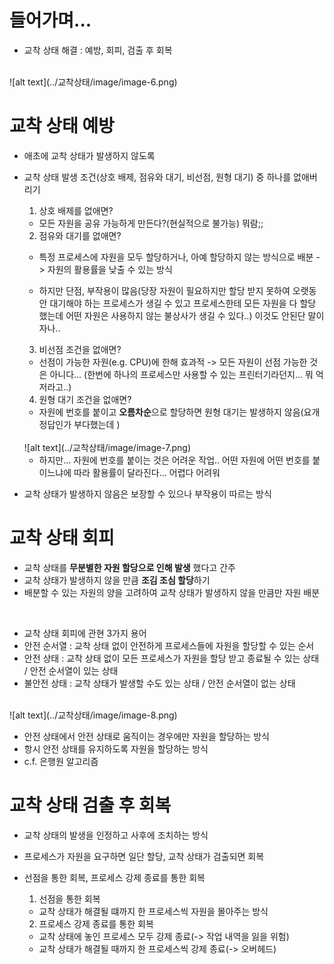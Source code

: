 # 들어가며...
- 교착 상태 해결 : 예방, 회피, 검출 후 회복
<br>
![alt text](../교착상태/image/image-6.png)


# 교착 상태 예방
- 애초에 교착 상태가 발생하지 않도록
- 교착 상태 발생 조건(상호 배제, 점유와 대기, 비선점, 원형 대기) 중 하나를 없애버리기
    1. 상호 배제를 없애면?
    - 모든 자원을 공유 가능하게 만든다?(현실적으로 불가능) 뭐람;;

    2. 점유와 대기를 없애면?
    - 특정 프로세스에 자원을 모두 할당하거나, 아예 할당하지 않는 방식으로 배분 -> 자원의 활용률을 낮출 수 있는 방식

    - 하지만 단점, 부작용이 많음(당장 자원이 필요하지만 할당 받지 못하여 오랫동안 대기해야 하는 프로세스가 생길 수 있고 프로세스한테 모든 자원을 다 할당 했는데 어떤 자원은 사용하지 않는 불상사가 생길 수 있다..) 이것도 안된단 말이자나..

    3. 비선점 조건을 없애면?
    - 선점이 가능한 자원(e.g. CPU)에 한해 효과적 -> 모든 자원이 선점 가능한 것은 아니다... (한번에 하나의 프로세스만 사용할 수 있는 프린터기라던지... 뭐 억저라고..)

    4. 원형 대기 조건을 없애면?
    - 자원에 번호를 붙이고 <strong>오름차순</strong>으로 할당하면 원형 대기는 발생하지 않음(요개 정답인가 부다했는데 )
    <br>
    ![alt text](../교착상태/image/image-7.png)

    - 하지만... 자원에 번호를 붙이는 것은 어려운 작업.. 어떤 자원에 어떤 번호를 붙이느냐에 따라 활용률이 달라진다... 어렵다 어려워<br>

- 교착 상태가 발생하지 않음은 보장할 수 있으나 부작용이 따르는 방식


# 교착 상태 회피
- 교착 상태를 <strong>무분별한 자원 할당으로 인해 발생</strong> 했다고 간주
- 교착 상태가 발생하지 않을 만큼 <strong>조김 조심 할당</strong>하기
- 배분할 수 있는 자원의 양을 고려하여 교착 상태가 발생하지 않을 만큼만 자원 배분
<br>

- 교착 상태 회피에 관현 3가지 용어
- 안전 순서열 : 교착 상태 없이 안전하게 프로세스들에 자원을 할당할 수 있는 순서
- 안전 상태 : 교착 상태 없이 모든 프로세스가 자원을 할당 받고 종료될 수 있는 상태 / 안전 순서열이 있는 상태
- 불안전 상태 : 교착 상태가 발생할 수도 있는 상태 / 안전 순서열이 없는 상태
<br>
![alt text](../교착상태/image/image-8.png)

- 안전 상태에서 안전 상태로 움직이는 경우에만 자원을 할당하는 방식
- 항시 안전 상태를 유지하도록 자원을 할당하는 방식
- c.f. 은행원 알고리즘


# 교착 상태 검출 후 회복
- 교착 상태의 발생을 인정하고 사후에 조치하는 방식
- 프로세스가 자원을 요구하면 일단 할당, 교착 상태가 검출되면 회복
- 선점을 통한 회복, 프로세스 강제 종료를 통한 회복
    1. 선점을 통한 회복
    - 교착 상태가 해결될 떄까지 한 프로세스씩 자원을 몰아주는 방식

    2. 프로세스 강제 종료를 통한 회복
    - 교착 상태에 놓인 프로세스 모두 강제 종료(-> 작업 내역을 잃을 위험)
    - 교착 상태가 해결될 때까지 한 프로세스씩 강제 종료(-> 오버헤드)